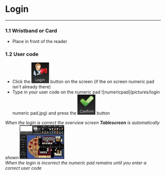 # **Login**    
***
### 1.1 **Wristband or Card**
* Place in front of the reader   
### 1.2 **User code**    
* Click the ![loginbutton](pictures/loginbutton.jpg) button on the screen (if the on screen numeric pad isn't already there)     
* Type in your user code on the numeric pad ![numericpad](pictures/login numeric pad.jpg)  and press the ![confirmbutton](pictures/confirmbutton.jpg) button

*When the login is correct the overview screen **Tablescreen** is automatically shown ![tablescreen](pictures/tablescreen.jpg)  
When the login is incorrect the numeric pad remains until you enter a correct user code* 
